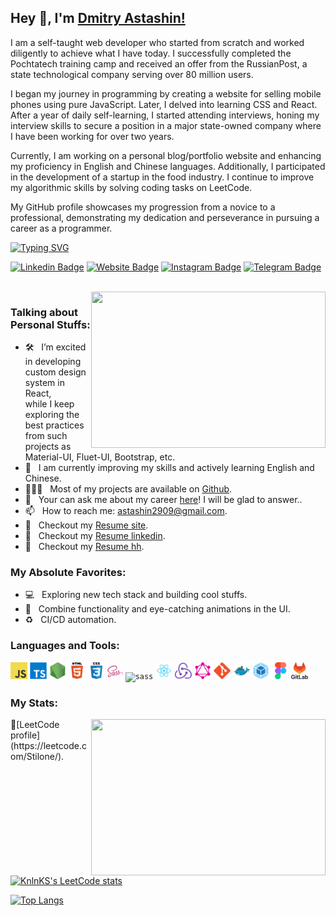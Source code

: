 ## Hey 👋, I'm [Dmitry Astashin!](https://github.com/Stilone)



I am a self-taught web developer who started from scratch and worked diligently to achieve what I have today. I successfully completed the Pochtatech training camp and received an offer from the RussianPost, a state technological company serving over 80 million users.

I began my journey in programming by creating a website for selling mobile phones using pure JavaScript. Later, I delved into learning CSS and React. After a year of daily self-learning, I started attending interviews, honing my interview skills to secure a position in a major state-owned company where I have been working for over two years.

Currently, I am working on a personal blog/portfolio website and enhancing my proficiency in English and Chinese languages. Additionally, I participated in the development of a startup in the food industry. I continue to improve my algorithmic skills by solving coding tasks on LeetCode.

My GitHub profile showcases my progression from a novice to a professional, demonstrating my dedication and perseverance in pursuing a career as a programmer.

[![Typing SVG](https://readme-typing-svg.herokuapp.com?font=Fira+Code&weight=800&pause=1000&color=78746C&background=D4D5D400&random=false&width=1235&height=100&lines=%22Only+those+who+are+not+afraid+to+move+forward+can+discover+new+horizons.%22+-+Franklin+D.+Roosevelt;%22Only+through+constant+forward+movement+can+we+achieve+goals+that+seem+impossible.%22+-+Vince+Lombardi;%22Only+those+who+decide+to+move+can+see+how+the+road+unfolds+before+them.%22+-+Nelson+Mandela)](https://git.io/typing-svg)

[![Linkedin Badge](https://img.shields.io/badge/-LinkedIn-0e76a8?style=flat-square&logo=Linkedin&logoColor=white)](https://linkedin.com/in/dmitry-astashin-9ba69421a)
[![Website Badge](https://img.shields.io/badge/Website-3b5998?style=flat-square&logo=google-chrome&logoColor=white)](https://astashin-resume.tech)
[![Instagram Badge](https://img.shields.io/badge/-Instagram-e4405f?style=flat-square&logo=Instagram&logoColor=white)](https://instagram.com/stil0ne/)
[![Telegram Badge](https://img.shields.io/badge/-Telegram-0088cc?style=flat-square&logo=Telegram&logoColor=white)](https://t.me/STI1ONE)

<div id="badges">
   <img src="https://komarev.com/ghpvc/?username=your-github-username-StilOne&style=flat-square&color=blue" alt=""/>
</div>


<img align="right" height="250" width="375" alt="" src="https://media.giphy.com/media/L1R1tvI9svkIWwpVYr/giphy.gif" />



### Talking about Personal Stuffs:

- 🛠 &nbsp; I’m excited in developing custom design system in React, <br /> while I keep exploring the best practices from such projects as <br /> Material-UI, Fluet-UI, Bootstrap, etc.
- 🚀 &nbsp; I am currently improving my skills and actively learning English and Chinese.
- 👨🏻‍💻 &nbsp; Most of my projects are available on [Github](https://github.com/Stilone?tab=repositories).
- 💬 &nbsp; Your can ask me about my career [here](https://t.me/STI1ONE)! I will be glad to answer..
- 📫 &nbsp; How to reach me: astashin2909@gmail.com.
- 📝 &nbsp; Checkout my [Resume site](https://astashin-resume.tech).
- 📄 &nbsp; Checkout my [Resume linkedin](https://github.com/Stilone/StilOne/blob/main/Astashin%20linkedin.pdf).
- 📄 &nbsp; Checkout my [Resume hh](https://github.com/Stilone/StilOne/blob/main/Astashin%20hh.pdf).


### My Absolute Favorites:

- 💻 &nbsp; Exploring new tech stack and building cool stuffs.
- 💫 &nbsp; Combine functionality and eye-catching animations in the UI.
- ♻️ &nbsp; CI/CD automation.

### Languages and Tools:

<code><img height="27" src="https://raw.githubusercontent.com/github/explore/80688e429a7d4ef2fca1e82350fe8e3517d3494d/topics/javascript/javascript.png" alt="javascript"></code>
<code><img height="27" src="https://raw.githubusercontent.com/devicons/devicon/master/icons/typescript/typescript-original.svg" alt="typescript"></code>
<code><img height="27" src="https://raw.githubusercontent.com/github/explore/80688e429a7d4ef2fca1e82350fe8e3517d3494d/topics/nodejs/nodejs.png" alt="nodejs"></code>
<code><img height="27" src="https://github.com/devicons/devicon/blob/master/icons/html5/html5-original-wordmark.svg" alt="html"></code>
<code><img height="27" src="https://raw.githubusercontent.com/devicons/devicon/master/icons/css3/css3-original-wordmark.svg" alt="css"></code>
<code><img height="25" src="https://raw.githubusercontent.com/github/explore/80688e429a7d4ef2fca1e82350fe8e3517d3494d/topics/sass/sass.png" alt="sass"></code>
<code><img height="25" src="https://user-images.githubusercontent.com/38039349/60953119-d3c6f300-a2fc-11e9-9596-4978e5d52180.png" alt="sass"></code>
<code><img height="27" src="https://raw.githubusercontent.com/github/explore/80688e429a7d4ef2fca1e82350fe8e3517d3494d/topics/react/react.png" alt="react"></code>
<code><img height="27" src="https://github.com/devicons/devicon/blob/master/icons/redux/redux-original.svg" alt="redux"></code>
<code><img height="27" src="https://raw.githubusercontent.com/github/explore/80688e429a7d4ef2fca1e82350fe8e3517d3494d/topics/graphql/graphql.png" alt="graphql"></code>
<code><img height="27" src="https://raw.githubusercontent.com/devicons/devicon/master/icons/git/git-original.svg" alt="git"></code>
<code><img height="27" src="https://raw.githubusercontent.com/devicons/devicon/master/icons/docker/docker-original.svg" alt="docker"></code>
<code><img height="27" src="https://github.com/devicons/devicon/blob/master/icons/webpack/webpack-original.svg" alt="webpack"></code>
<code><img height="27" src="https://github.com/devicons/devicon/blob/master/icons/figma/figma-original.svg" alt="figma"></code>
<code><img height="27" src="https://github.com/devicons/devicon/blob/master/icons/gitlab/gitlab-original-wordmark.svg" alt="gitlab"></code>


### My Stats:
<img align="right" height="250" width="375" alt="" src="https://media.giphy.com/media/QNFhOolVeCzPQ2Mx85/giphy.gif" />
🐒[LeetCode profile](https://leetcode.com/Stilone/).

[![KnlnKS's LeetCode stats](https://leetcode-stats-six.vercel.app/api?username=Stilone&theme=dark)](https://github.com/KnlnKS/leetcode-stats)



[![Top Langs](https://github-readme-stats.vercel.app/api/top-langs/?username=Stilone&hide_progress=false&show_icons=true&theme=dark)](https://github.com/anuraghazra/github-readme-stats)
#
